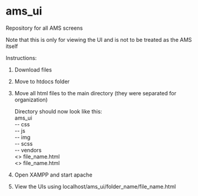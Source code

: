 # ams_ui
Repository for all AMS screens

Note that this is only for viewing the UI and is not to be treated as the AMS itself

Instructions:
1. Download files
2. Move to htdocs folder
3. Move all html files to the main directory (they were separated for organization)

    Directory should now look like this:<br>
    ams_ui<br>
      -- css<br>
      -- js<br>
      -- img<br>
      -- scss<br>
      -- vendors<br>
      <> file_name.html<br>
      <> file_name.html<br>
      
4. Open XAMPP and start apache
5. View the UIs using localhost/ams_ui/folder_name/file_name.html
